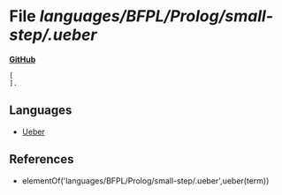 # File _languages/BFPL/Prolog/small-step/.ueber_
**[GitHub](https://github.com/softlang/yas/blob/master/languages/BFPL/Prolog/small-step/.ueber)**
```
[
].

```

## Languages
* [Ueber](../languages/Ueber.md)

## References
* elementOf('languages/BFPL/Prolog/small-step/.ueber',ueber(term))
